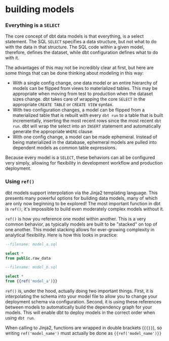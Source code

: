 # building models #

### Everything is a `SELECT` ###

The core concept of dbt data models is that everything, is a select statement. The SQL `SELECT` specifies a data structure, but not what to do with the data in that structure. The SQL code within a given model, therefore, defines the dataset, while dbt configuration defines what to do with it.

The advantages of this may not be incredibly clear at first, but here are some things that can be done thinking about modeling in this way:
- With a single config change, one data model or an entire hierarchy of models can be flipped from views to materialized tables. This may be appropriate when moving from test to production when the dataset sizes change. dbt takes care of wrapping the core `SELECT` in the appropriate `CREATE TABLE` or `CREATE VIEW` syntax.
- With two configuration changes, a model can be flipped from a materialized table that is rebuilt with every `dbt run` to a table that is built incrementally, inserting the most recent rows since the most recent `dbt run`. dbt will wrap the select into an `INSERT` statement and automatically generate the appropriate `WHERE` clause.
- With one config change, a model can be made ephemeral. Instead of being materialized in the database, ephemeral models are pulled into dependent models as common table expressions.

Because every model is a `SELECT`, these behaviors can all be configured very simply, allowing for flexibility in development workflow and production deployment.

### Using `ref()` ###

dbt models support interpolation via the Jinja2 templating language. This presents many powerful options for building data models, many of which are only now beginning to be explored! The most important function in dbt is `ref()`; it's impossible to build even moderately complex models without it.

`ref()` is how you reference one model within another. This is a very common behavior, as typically models are built to be "stacked" on top of one another. This model stacking allows for ever-growing complexity in analytical flexibility. Here is how this looks in practice:

```sql
--filename: model_a.sql

select *
from public.raw_data
```
```sql
--filename: model_b.sql

select *
from {{ref('model_a')}}
```

`ref()` is, under the hood, actually doing two important things. First, it is interpolating the schema into your model file to allow you to change your deployment schema via configuration. Second, it is using these references between models to automatically build the dependency graph for your models. This will enable dbt to deploy models in the correct order when using `dbt run`.

When calling to Jinja2, functions are wrapped in double brackets (`{{}}`), so writing `ref('model_name')` must actually be done as `{{ref('model_name')}}`
